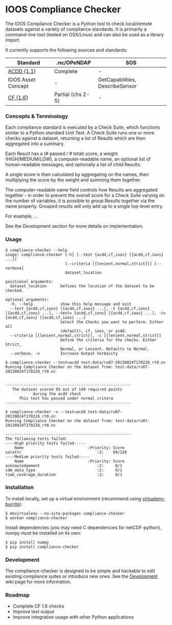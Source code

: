 # IOOS Compliance Checker

The IOOS Compliance Checker is a Python tool to check local/remote datasets against a variety of compliance standards. It is primarily a command-line tool (tested on OSX/Linux) and can also be used as a library import.

It currently supports the following sources and standards:


| Standard                                                                                            | .nc/OPeNDAP             | SOS                             |
| --------------------------------------------------------------------------------------------------- | ----------------------- | ------------------------------- |
| [ACDD (1.1)](http://wiki.esipfed.org/index.php/Attribute_Convention_for_Data_Discovery_%28ACDD%29)  | Complete                | -                               |
| IOOS Asset Concept                                                                                  | -                       | GetCapabilities, DescribeSensor |
| [CF (1.6)](http://cf-convention.github.io/1.6.html)                                                 | Partial (chs 2-5)       | -                               |

### Concepts & Terminology

Each compliance standard is executed by a Check Suite, which functions similar to a Python standard Unit Test. A Check Suite runs one or more checks against a dataset, returning a list of Results which are then aggregated into a summary.

Each Result has a (# passed / # total) score, a weight (HIGH/MEDIUM/LOW), a computer-readable name, an optional list of human-readable messages, and optionally a list of child Results.

A single score is then calculated by aggregating on the names, then multiplying the score by the weight and summing them together.

The computer-readable name field controls how Results are aggregated together - in order to prevent the overall score for a Check Suite varying on the number of variables, it is possible to *group* Results together via the name property. Grouped results will only add up to a single top-level entry.

For example, ...

See the Development section for more details on implementation.

### Usage

```
$ compliance-checker --help
usage: compliance-checker [-h] [--test {acdd,cf,ioos} [{acdd,cf,ioos} ...]]
                          [--criteria [{lenient,normal,strict}]] [--verbose]
                          dataset_location

positional arguments:
  dataset_location      Defines the location of the dataset to be checked.

optional arguments:
  -h, --help            show this help message and exit
  --test {acdd,cf,ioos} [{acdd,cf,ioos} ...], -t {acdd,cf,ioos} [{acdd,cf,ioos} ...], --test= {acdd,cf,ioos} [{acdd,cf,ioos} ...], -t= {acdd,cf,ioos} [{acdd,cf,ioos} ...]
                        Select the Checks you want to perform. Either all
                        (default), cf, ioos, or acdd.
  --criteria [{lenient,normal,strict}], -c [{lenient,normal,strict}]
                        Define the criteria for the checks. Either Strict,
                        Normal, or Lenient. Defaults to Normal.
  --verbose, -v         Increase Output Verbosity
```

```
$ compliance-checker --test=acdd test-data/ru07-20130824T170228_rt0.nc
Running Compliance Checker on the dataset from: test-data/ru07-20130824T170228_rt0.nc


-------------------------------------------------------
   The dataset scored 95 out of 149 required points
            during the acdd check
      This test has passed under normal critera
-------------------------------------------------------

$ compliance-checker -v --test=acdd test-data/ru07-20130824T170228_rt0.nc
Running Compliance Checker on the dataset from: test-data/ru07-20130824T170228_rt0.nc

-------------------------------------------------------
The following tests failed:
----High priority tests failed-----
    Name                            :Priority: Score
varattr                                 :3:    69/120
----Medium priority tests failed-----
    Name                            :Priority: Score
acknowledgement                         :2:     0/1
cdm_data_type                           :2:     0/1
time_coverage_duration                  :2:     0/1
```

### Installation

To install locally, set up a virtual environment (recommend using [virtualenv-burrito](https://github.com/brainsik/virtualenv-burrito)):

```
$ mkvirtualenv --no-site-packages compliance-checker
$ workon compliance-checker
```

Install dependencies (you may need C dependencies for netCDF-python), numpy must be installed on its own:

```
$ pip install numpy
$ pip install compliance-checker
```

### Development

The compliance-checker is designed to be simple and hackable to edit existing compliance suites or introduce new ones. See the [Development](https://github.com/ioos/compliance-checker/wiki/Development) wiki page for more information.

### Roadmap

- Complete CF 1.6 checks
- Improve text output
- Improve integration usage with other Python applications
 

